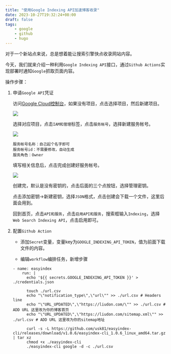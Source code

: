 ```yaml
---
title: "使用Google Indexing API加速博客收录"
date: 2023-10-27T19:32:24+08:00
draft: false
tags:
    - google
    - github
    - hugo
---
```


对于一个新站点来说，总是想着能让搜索引擎快点收录网站内容。

今天，我们就来介绍一种利用`Google Indexing API`接口，通过`Github Actions`实现部署时通知`Google`抓取页面内容。

操作步骤：

1. 申请`Google API`凭证

    访问[Google Cloud控制台](https://console.cloud.google.com/)，如果没有项目，点击选择项目，然后新建项目。

    ![](https://static.liudon.com/img/20231027193906.png)

    选择对应项目，点击`IAM和管理`标签，点击`服务帐号`，选择新建服务帐号。

    ![](https://static.liudon.com/img/20231027194257.png)

    ```
    服务帐号名称：自己起个名字即可
    服务帐号id：不需要修改，自动生成
    服务角色：Owner
    ```

    填写相关信息后，点击完成创建好服务帐号。

    ![](https://static.liudon.com/img/20231027194753.png)

    创建完，默认是没有密钥的，点击后面的三个点按钮，选择管理密钥。

    点击添加密钥->新建密钥，选择`JSON`格式，点击创建会下载一个文件，这里后面会用到。

    回到首页，点击`API和服务`，点击`启用API和服务`，搜索框输入`Indexing`，选择`Web Search Indexing API`，点击启用即可。

2. 配置`Github Action`

    - 添加`Secret`变量，变量key为`GOOGLE_INDEXING_API_TOKEN`，值为前面下载文件的内容。

    - 编辑`workflow`编排任务，新增步骤

    ```
    - name: easyindex
        run: |
          echo '${{ secrets.GOOGLE_INDEXING_API_TOKEN }}' > ./credentials.json

          touch ./url.csv
          echo "\"notification_type\",\"url\"" >> ./url.csv # Headers line
          echo "\"URL_UPDATED\",\"https://liudon.com/\"" >> ./url.csv # ADD URL 这里改为你的博客首页
          echo "\"URL_UPDATED\",\"https://liudon.com/sitemap.xml\"" >> ./url.csv # ADD URL 这里改为你的sitemap地址

          curl -s -L https://github.com/usk81/easyindex-cli/releases/download/v1.0.6/easyindex-cli_1.0.6_linux_amd64.tar.gz | tar xz
          chmod +x ./easyindex-cli
          ./easyindex-cli google -d -c ./url.csv
    ```